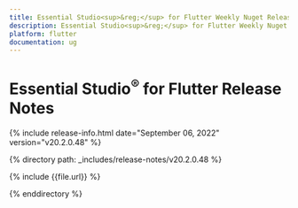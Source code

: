```yaml
---
title: Essential Studio<sup>&reg;</sup> for Flutter Weekly Nuget Release Release Notes  
description: Essential Studio<sup>&reg;</sup> for Flutter Weekly Nuget Release Release Notes  
platform: flutter
documentation: ug
---
```


# Essential Studio<sup>&reg;</sup> for Flutter  Release Notes  

{% include release-info.html date="September 06, 2022"  version="v20.2.0.48" %} 

{% directory path: _includes/release-notes/v20.2.0.48 %}

{% include {{file.url}} %}

{% enddirectory %}